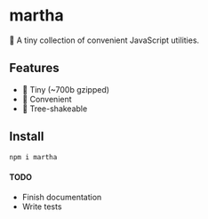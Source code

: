 # martha

🥪 A tiny collection of convenient JavaScript utilities.

## Features

- 🔬 Tiny (~700b gzipped)
- 🚕 Convenient
- 🌲 Tree-shakeable

## Install

```sh
npm i martha
```

#### TODO

- Finish documentation
- Write tests
